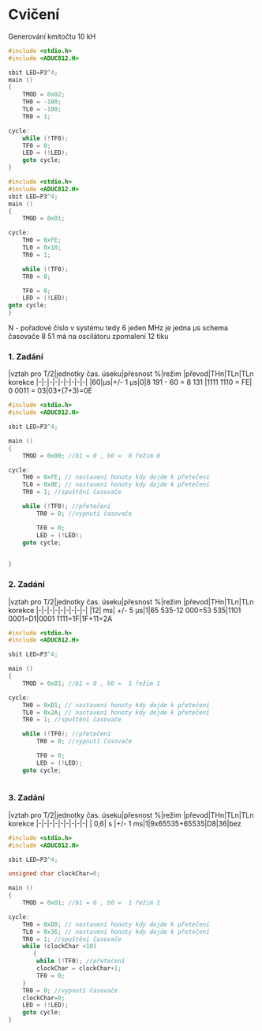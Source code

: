 # Cvičení
Generování kmitočtu 10 kH
```c
#include <stdio.h>
#include <ADUC812.H>

sbit LED=P3^4;
main ()
{
    TMOD = 0x02;
    TH0 = -100;
    TL0 = -100;
    TR0 = 1;

cycle:  
    while (!TF0);
    TF0 = 0;
    LED = (!LED);
    goto cycle;
}
```

```c
#include <stdio.h>
#include <ADUC812.H>
sbit LED=P3^4;
main ()
{
    TMOD = 0x01;

cycle:
    TH0 = 0xFE;
    TL0 = 0x18;
    TR0 = 1;

    while (!TF0);
    TR0 = 0;

    TF0 = 0;
    LED = (!LED);
goto cycle;
}
````
N - pořadové číslo v systému tedy 6
jeden MHz je jedna µs
schema časovače 8 51 má na oscilátoru zpomalení 12 tiku


### 1. Zadání
|vztah pro T/2|jednotky čas. úseku|přesnost %|režim |převod|THn|TLn|TLn korekce
|-|-|-|-|-|-|-|-|-|
|60|µs|+/- 1 µs|0|8 191 - 60 = 8 131 |1111 1110 = FE| 0 0011 = 03|03+(7+3)=0E
```C
#include <stdio.h>
#include <ADUC812.H>

sbit LED=P3^4;

main ()
{
    TMOD = 0x00; //b1 = 0 , b0 =  0 řežim 0

cycle:
    TH0 = 0xFE; // nastavení honoty kdy dojde k přetečení
    TL0 = 0x0E; // nastavení honoty kdy dojde k přetečení
    TR0 = 1; //spuštění časovače

    while (!TF0); //přetečení
        TR0 = 0; //vypnutí časovače

        TF0 = 0;
        LED = (!LED);
    goto cycle;

    
}
```
### 2. Zadání
|vztah pro T/2|jednotky čas. úseku|přesnost %|režim |převod|THn|TLn|TLn korekce
|-|-|-|-|-|-|-|-|-|
|12| ms| +/- 5 µs|1|65 535-12 000=53 535|1101 0001=D1|0001 1111=1F|1F+11=2A

```c
#include <stdio.h>
#include <ADUC812.H>

sbit LED=P3^4;

main ()
{
    TMOD = 0x01; //b1 = 0 , b0 =  1 řežim 1

cycle:
    TH0 = 0xD1; // nastavení honoty kdy dojde k přetečení
    TL0 = 0x2A; // nastavení honoty kdy dojde k přetečení
    TR0 = 1; //spuštění časovače

    while (!TF0); //přetečení
        TR0 = 0; //vypnutí časovače

        TF0 = 0;
        LED = (!LED);
    goto cycle;
    
```
### 3. Zadání
|vztah pro T/2|jednotky čas. úseku|přesnost %|režim |převod|THn|TLn|TLn korekce
|-|-|-|-|-|-|-|-|-|
| 0,6| s |+/- 1 ms|1|9x65535+65535|D8|36|bez
```c
#include <stdio.h>
#include <ADUC812.H>

sbit LED=P3^4;

unsigned char clockChar=0;

main ()
{
    TMOD = 0x01; //b1 = 0 , b0 =  1 řežim 1

cycle:
    TH0 = 0xD8; // nastavení honoty kdy dojde k přetečení
    TL0 = 0x36; // nastavení honoty kdy dojde k přetečení
    TR0 = 1; //spuštění časovače
    while (clockChar <10)
       {
        while (!TF0); //přetečení
        clockChar = clockChar+1;
        TF0 = 0;
    }
    TR0 = 0; //vypnutí časovače
    clockChar=0;
    LED = (!LED);
    goto cycle;
}
```
